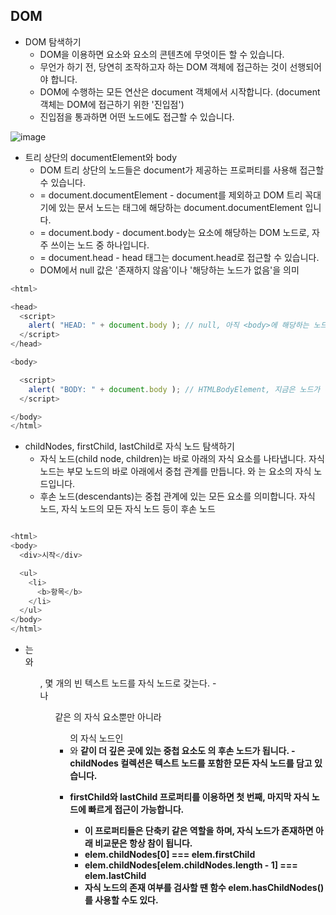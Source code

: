## DOM

- DOM 탐색하기
  - DOM을 이용하면 요소와 요소의 콘텐츠에 무엇이든 할 수 있습니다.
  - 무언가 하기 전, 당연히 조작하고자 하는 DOM 객체에 접근하는 것이 선행되어야 합니다.
  - DOM에 수행하는 모든 연산은 document 객체에서 시작합니다. (document 객체는 DOM에 접근하기 위한 '진입점')
  - 진입점을 통과하면 어떤 노드에도 접근할 수 있습니다.

![image](https://user-images.githubusercontent.com/31474272/128269569-2fc9edde-e33e-4732-8fd6-a0696cb17a52.png)

- 트리 상단의 documentElement와 body
  - DOM 트리 상단의 노드들은 document가 제공하는 프로퍼티를 사용해 접근할 수 있습니다.
  - <html> = document.documentElement
      - document를 제외하고 DOM 트리 꼭대기에 있는 문서 노드는 <html> 태그에 해당하는 document.documentElement 입니다.
  - <body> = document.body
      - document.body는 <body> 요소에 해당하는 DOM 노드로, 자주 쓰이는 노드 중 하나입니다.
  - <head> = document.head
      - head 태그는 document.head로 접근할 수 있습니다.
  - DOM에서 null 값은 '존재하지 않음'이나 '해당하는 노드가 없음'을 의미

```Javascript
<html>

<head>
  <script>
    alert( "HEAD: " + document.body ); // null, 아직 <body>에 해당하는 노드가 생성되지 않았음
  </script>
</head>

<body>

  <script>
    alert( "BODY: " + document.body ); // HTMLBodyElement, 지금은 노드가 존재하므로 읽을 수 있음
  </script>

</body>
</html>

```

- childNodes, firstChild, lastChild로 자식 노드 탐색하기
  - 자식 노드(child node, children)는 바로 아래의 자식 요소를 나타냅니다.
    자식 노드는 부모 노드의 바로 아래에서 중첩 관계를 만듭니다. <head>와 <body>는 <html>요소의 자식 노드입니다.
  - 후손 노드(descendants)는 중첩 관계에 있는 모든 요소를 의미합니다. 자식 노드, 자식 노드의 모든 자식 노드 등이 후손 노드

```Javascript

<html>
<body>
  <div>시작</div>

  <ul>
    <li>
      <b>항목</b>
    </li>
  </ul>
</body>
</html>

```

- <body>는 <div>와 <ul>, 몇 개의 빈 텍스트 노드를 자식 노드로 갖는다.
    - <div>나 <ul>같은 <body>의 자식 요소뿐만 아니라 <ul>의 자식 노드인 <li>와 <b>같이 더 깊은 곳에 있는 중첩 요소도 <body>의 후손 노드가 됩니다.
    - childNodes 컬렉션은 텍스트 노드를 포함한 모든 자식 노드를 담고 있습니다.

- firstChild와 lastChild 프로퍼티를 이용하면 첫 번째, 마지막 자식 노드에 빠르게 접근이 가능합니다.
  - 이 프로퍼티들은 단축키 같은 역할을 하며, 자식 노드가 존재하면 아래 비교문은 항상 참이 됩니다.
  - elem.childNodes[0] === elem.firstChild
  - elem.childNodes[elem.childNodes.length - 1] === elem.lastChild
  - 자식 노드의 존재 여부를 검사할 땐 함수 elem.hasChildNodes()를 사용할 수도 있다.
